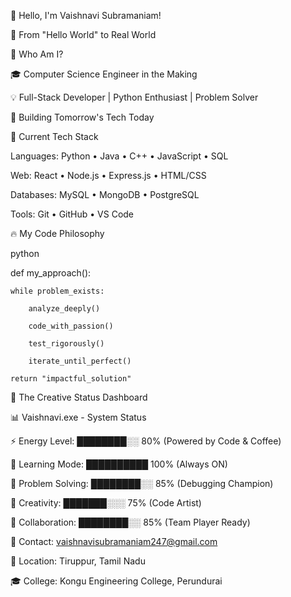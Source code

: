 👋 Hello, I'm Vaishnavi Subramaniam!

🌟 From "Hello World" to Real World




🎯 Who Am I?

🎓 Computer Science Engineer in the Making

💡 Full-Stack Developer | Python Enthusiast | Problem Solver

🚀 Building Tomorrow's Tech Today



🎯 Current Tech Stack


Languages: Python • Java • C++ • JavaScript • SQL

Web: React • Node.js • Express.js • HTML/CSS

Databases: MySQL • MongoDB • PostgreSQL

Tools: Git • GitHub • VS Code



🔥 My Code Philosophy

python

def my_approach():

    while problem_exists:
    
        analyze_deeply()
        
        code_with_passion()
        
        test_rigorously()
        
        iterate_until_perfect()
        
    return "impactful_solution"




🎪 The Creative Status Dashboard

📊 Vaishnavi.exe - System Status

⚡ Energy Level: ████████░░ 80% (Powered by Code & Coffee)

🧠 Learning Mode: ██████████ 100% (Always ON)

🔧 Problem Solving: ████████░░ 85% (Debugging Champion)

🎨 Creativity: ███████░░░ 75% (Code Artist)

🤝 Collaboration: ████████░░ 85% (Team Player Ready)




📧 Contact: vaishnavisubramaniam247@gmail.com

📍 Location: Tiruppur, Tamil Nadu

🎓 College: Kongu Engineering College, Perundurai


 
